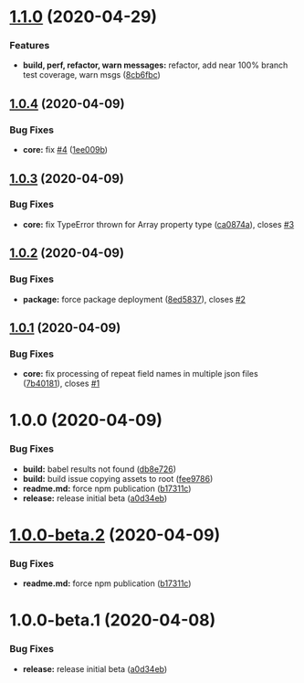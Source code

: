 # [1.1.0](https://github.com/mirabilio/gatsby-plugin-json-remark/compare/v1.0.4...v1.1.0) (2020-04-29)

### Features

- **build, perf, refactor, warn messages:** refactor, add near 100% branch test coverage, warn msgs ([8cb6fbc](https://github.com/mirabilio/gatsby-plugin-json-remark/commit/8cb6fbc81b65cf092f445e90e4cdadff7df6dffc))

## [1.0.4](https://github.com/mirabilio/gatsby-plugin-json-remark/compare/v1.0.3...v1.0.4) (2020-04-09)

### Bug Fixes

- **core:** fix [#4](https://github.com/mirabilio/gatsby-plugin-json-remark/issues/4) ([1ee009b](https://github.com/mirabilio/gatsby-plugin-json-remark/commit/1ee009bc95669a2257838832c2fc8a343b741d40))

## [1.0.3](https://github.com/mirabilio/gatsby-plugin-json-remark/compare/v1.0.2...v1.0.3) (2020-04-09)

### Bug Fixes

- **core:** fix TypeError thrown for Array property type ([ca0874a](https://github.com/mirabilio/gatsby-plugin-json-remark/commit/ca0874ac0ec1b5b3f802d71516ee7e323b2e4c3c)), closes [#3](https://github.com/mirabilio/gatsby-plugin-json-remark/issues/3)

## [1.0.2](https://github.com/mirabilio/gatsby-plugin-json-remark/compare/v1.0.1...v1.0.2) (2020-04-09)

### Bug Fixes

- **package:** force package deployment ([8ed5837](https://github.com/mirabilio/gatsby-plugin-json-remark/commit/8ed5837fb8a3e6974024163f4618797bbbdf0062)), closes [#2](https://github.com/mirabilio/gatsby-plugin-json-remark/issues/2)

## [1.0.1](https://github.com/mirabilio/gatsby-plugin-json-remark/compare/v1.0.0...v1.0.1) (2020-04-09)

### Bug Fixes

- **core:** fix processing of repeat field names in multiple json files ([7b40181](https://github.com/mirabilio/gatsby-plugin-json-remark/commit/7b40181eaa319c8f571d386ec75c856a34a5399b)), closes [#1](https://github.com/mirabilio/gatsby-plugin-json-remark/issues/1)

# 1.0.0 (2020-04-09)

### Bug Fixes

- **build:** babel results not found ([db8e726](https://github.com/mirabilio/gatsby-plugin-json-remark/commit/db8e726a3915c4a084f9ae6b3cbe8921ace42980))
- **build:** build issue copying assets to root ([fee9786](https://github.com/mirabilio/gatsby-plugin-json-remark/commit/fee97869ceeee8fed7c09738830452111609f98a))
- **readme.md:** force npm publication ([b17311c](https://github.com/mirabilio/gatsby-plugin-json-remark/commit/b17311cc261151de082adad2aa8c09a98d75cac3))
- **release:** release initial beta ([a0d34eb](https://github.com/mirabilio/gatsby-plugin-json-remark/commit/a0d34ebf58435e9d6122ab05c5014d962f58f83e))

# [1.0.0-beta.2](https://github.com/mirabilio/gatsby-plugin-json-remark/compare/v1.0.0-beta.1...v1.0.0-beta.2) (2020-04-09)

### Bug Fixes

- **readme.md:** force npm publication ([b17311c](https://github.com/mirabilio/gatsby-plugin-json-remark/commit/b17311cc261151de082adad2aa8c09a98d75cac3))

# 1.0.0-beta.1 (2020-04-08)

### Bug Fixes

- **release:** release initial beta ([a0d34eb](https://github.com/mirabilio/gatsby-plugin-json-remark/commit/a0d34ebf58435e9d6122ab05c5014d962f58f83e))
